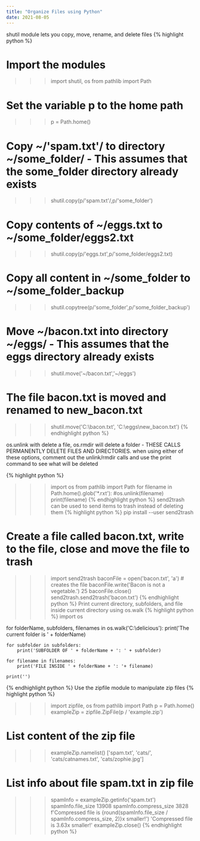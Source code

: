 ```yaml
---
title: "Organize Files using Python"
date: 2021-08-05
---
```


shutil module lets you copy, move, rename, and delete files
{% highlight python %}
# Import the modules
>>> import shutil, os
>>> from pathlib import Path
# Set the variable p to the home path
>>> p = Path.home()
# Copy ~/'spam.txt'/ to directory ~/some_folder/ - This assumes that the some_folder directory already exists
>>> shutil.copy(p/'spam.txt'/,p/'some_folder')
# Copy contents of ~/eggs.txt to ~/some_folder/eggs2.txt
>>> shutil.copy(p/'eggs.txt',p/'some_folder/eggs2.txt)
# Copy all content in ~/some_folder to ~/some_folder_backup
>>> shutil.copytree(p/'some_folder',p/'some_folder_backup')
# Move ~/bacon.txt into directory ~/eggs/ - This assumes that the eggs directory already exists
>>> shutil.move('~/bacon.txt','~/eggs')
# The file bacon.txt is moved and renamed to new_bacon.txt
>>> shutil.move('C:\\bacon.txt', 'C:\\eggs\\new_bacon.txt')
{% endhighlight python %}

os.unlink with delete a file, os.rmdir will delete a folder - THESE CALLS PERMANENTLY DELETE FILES AND DIRECTORIES.
when using either of these options, comment out the unlink/rmdir calls and use the print command to see what will be deleted

{% highlight python %}
>>> import os
>>> from pathlib import Path
>>> for filename in Path.home().glob('*.rxt'):
>>>     #os.unlink(filename)
>>>     print(filename)
{% endhighlight python %}
send2trash can be used to send items to trash instead of deleting them
{% highlight python %}
pip install --user send2trash
# Create a file called bacon.txt, write to the file, close and move the file to trash
>>> import send2trash
>>> baconFile = open('bacon.txt', 'a')   # creates the file
>>> baconFile.write('Bacon is not a vegetable.')
25
>>> baconFile.close()
>>> send2trash.send2trash('bacon.txt')
{% endhighlight python %}
Print current directory, subfolders, and file inside current directory using os.walk
{% highlight python %}
import os

for folderName, subfolders, filenames in os.walk('C:\\delicious'):
    print('The current folder is ' + folderName)

    for subfolder in subfolders:
        print('SUBFOLDER OF ' + folderName + ': ' + subfolder)

    for filename in filenames:
        print('FILE INSIDE ' + folderName + ': '+ filename)

    print('')
{% endhighlight python %} 
Use the zipfile module to manipulate zip files
{% highlight python %}
>>> import zipfile, os
>>> from pathlib import Path
>>> p = Path.home()
>>> exampleZip = zipfile.ZipFile(p / 'example.zip')
# List content of the zip file
>>> exampleZip.namelist()
['spam.txt', 'cats/', 'cats/catnames.txt', 'cats/zophie.jpg']
# List info about file spam.txt in zip file
>>> spamInfo = exampleZip.getinfo('spam.txt')
>>> spamInfo.file_size
13908
>>> spamInfo.compress_size
3828
>>> f'Compressed file is {round(spamInfo.file_size / spamInfo.compress_size, 2)}x smaller!')
'Compressed file is 3.63x smaller!'
>>> exampleZip.close()
{% endhighlight python %}

